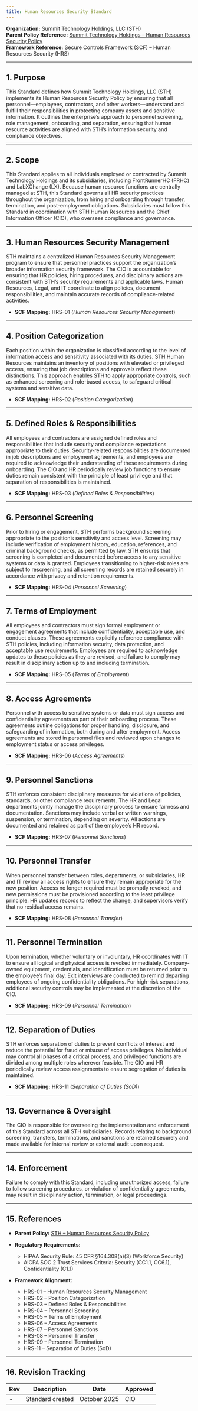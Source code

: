 ```yaml
---
title: Human Resources Security Standard
---
```


**Organization:** Summit Technology Holdings, LLC (STH)  
**Parent Policy Reference:** [Summit Technology Holdings – Human Resources Security Policy](https://library.summittechnology.com/Information-Security/Policies/HumanResourcesSecurity)  
**Framework Reference:** Secure Controls Framework (SCF) – Human Resources Security (HRS)

---

## 1. Purpose

This Standard defines how Summit Technology Holdings, LLC (STH) implements its Human Resources Security Policy by ensuring that all personnel—employees, contractors, and other workers—understand and fulfill their responsibilities in protecting company assets and sensitive information. It outlines the enterprise’s approach to personnel screening, role management, onboarding, and separation, ensuring that human resource activities are aligned with STH’s information security and compliance objectives.

---

## 2. Scope

This Standard applies to all individuals employed or contracted by Summit Technology Holdings and its subsidiaries, including FrontRunnerHC (FRHC) and LabXChange (LX). Because human resource functions are centrally managed at STH, this Standard governs all HR security practices throughout the organization, from hiring and onboarding through transfer, termination, and post-employment obligations. Subsidiaries must follow this Standard in coordination with STH Human Resources and the Chief Information Officer (CIO), who oversees compliance and governance.

---

## 3. Human Resources Security Management

STH maintains a centralized Human Resources Security Management program to ensure that personnel practices support the organization’s broader information security framework. The CIO is accountable for ensuring that HR policies, hiring procedures, and disciplinary actions are consistent with STH’s security requirements and applicable laws. Human Resources, Legal, and IT coordinate to align policies, document responsibilities, and maintain accurate records of compliance-related activities.  

- **SCF Mapping:** HRS-01 (*Human Resources Security Management*)

---

## 4. Position Categorization

Each position within the organization is classified according to the level of information access and sensitivity associated with its duties. STH Human Resources maintains an inventory of positions with elevated or privileged access, ensuring that job descriptions and approvals reflect these distinctions. This approach enables STH to apply appropriate controls, such as enhanced screening and role-based access, to safeguard critical systems and sensitive data.  

- **SCF Mapping:** HRS-02 (*Position Categorization*)

---

## 5. Defined Roles & Responsibilities

All employees and contractors are assigned defined roles and responsibilities that include security and compliance expectations appropriate to their duties. Security-related responsibilities are documented in job descriptions and employment agreements, and employees are required to acknowledge their understanding of these requirements during onboarding. The CIO and HR periodically review job functions to ensure duties remain consistent with the principle of least privilege and that separation of responsibilities is maintained.  

- **SCF Mapping:** HRS-03 (*Defined Roles & Responsibilities*)

---

## 6. Personnel Screening

Prior to hiring or engagement, STH performs background screening appropriate to the position’s sensitivity and access level. Screening may include verification of employment history, education, references, and criminal background checks, as permitted by law. STH ensures that screening is completed and documented before access to any sensitive systems or data is granted. Employees transitioning to higher-risk roles are subject to rescreening, and all screening records are retained securely in accordance with privacy and retention requirements.  

- **SCF Mapping:** HRS-04 (*Personnel Screening*)

---

## 7. Terms of Employment

All employees and contractors must sign formal employment or engagement agreements that include confidentiality, acceptable use, and conduct clauses. These agreements explicitly reference compliance with STH policies, including information security, data protection, and acceptable use requirements. Employees are required to acknowledge updates to these policies as they are revised, and failure to comply may result in disciplinary action up to and including termination.  

- **SCF Mapping:** HRS-05 (*Terms of Employment*)

---

## 8. Access Agreements

Personnel with access to sensitive systems or data must sign access and confidentiality agreements as part of their onboarding process. These agreements outline obligations for proper handling, disclosure, and safeguarding of information, both during and after employment. Access agreements are stored in personnel files and reviewed upon changes to employment status or access privileges.  

- **SCF Mapping:** HRS-06 (*Access Agreements*)

---

## 9. Personnel Sanctions

STH enforces consistent disciplinary measures for violations of policies, standards, or other compliance requirements. The HR and Legal departments jointly manage the disciplinary process to ensure fairness and documentation. Sanctions may include verbal or written warnings, suspension, or termination, depending on severity. All actions are documented and retained as part of the employee’s HR record.  

- **SCF Mapping:** HRS-07 (*Personnel Sanctions*)

---

## 10. Personnel Transfer

When personnel transfer between roles, departments, or subsidiaries, HR and IT review all access rights to ensure they remain appropriate for the new position. Access no longer required must be promptly revoked, and new permissions must be provisioned according to the least privilege principle. HR updates records to reflect the change, and supervisors verify that no residual access remains.  

- **SCF Mapping:** HRS-08 (*Personnel Transfer*)

---

## 11. Personnel Termination

Upon termination, whether voluntary or involuntary, HR coordinates with IT to ensure all logical and physical access is revoked immediately. Company-owned equipment, credentials, and identification must be returned prior to the employee’s final day. Exit interviews are conducted to remind departing employees of ongoing confidentiality obligations. For high-risk separations, additional security controls may be implemented at the discretion of the CIO.  

- **SCF Mapping:** HRS-09 (*Personnel Termination*)

---

## 12. Separation of Duties

STH enforces separation of duties to prevent conflicts of interest and reduce the potential for fraud or misuse of access privileges. No individual may control all phases of a critical process, and privileged functions are divided among multiple roles wherever feasible. The CIO and HR periodically review access assignments to ensure segregation of duties is maintained.  

- **SCF Mapping:** HRS-11 (*Separation of Duties (SoD)*)

---

## 13. Governance & Oversight

The CIO is responsible for overseeing the implementation and enforcement of this Standard across all STH subsidiaries. Records relating to background screening, transfers, terminations, and sanctions are retained securely and made available for internal review or external audit upon request.

---

## 14. Enforcement

Failure to comply with this Standard, including unauthorized access, failure to follow screening procedures, or violation of confidentiality agreements, may result in disciplinary action, termination, or legal proceedings.  

---

## 15. References

- **Parent Policy:** [STH – Human Resources Security Policy](https://library.summittechnology.com/Information-Security/Policies/HumanResourcesSecurity)  

- **Regulatory Requirements:**  
  - HIPAA Security Rule: 45 CFR §164.308(a)(3) (Workforce Security)  
  - AICPA SOC 2 Trust Services Criteria: Security (CC1.1, CC6.1), Confidentiality (C1.1)  

- **Framework Alignment:**  
  - HRS-01 – Human Resources Security Management  
  - HRS-02 – Position Categorization  
  - HRS-03 – Defined Roles & Responsibilities  
  - HRS-04 – Personnel Screening  
  - HRS-05 – Terms of Employment  
  - HRS-06 – Access Agreements  
  - HRS-07 – Personnel Sanctions  
  - HRS-08 – Personnel Transfer  
  - HRS-09 – Personnel Termination  
  - HRS-11 – Separation of Duties (SoD)  

---

## 16. Revision Tracking

| Rev | Description       | Date         | Approved |
| --- | ----------------- | ------------ | -------- |
| -   | Standard created  | October 2025 | CIO      |
